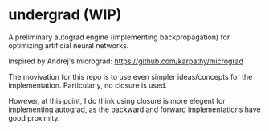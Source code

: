 # undergrad (WIP)
A preliminary autograd engine (implementing backpropagation) for optimizing artificial neural networks.

Inspired by Andrej's micrograd: https://github.com/karpathy/micrograd

The movivation for this repo is to use even simpler ideas/concepts for the implementation. Particularly, no closure is used. 

However, at this point, I do think using closure is more elegent for implementing autograd, as the backward and forward implementations have good proximity.
